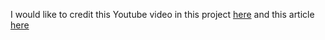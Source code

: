 I would like to credit this Youtube video in this project [here](https://www.youtube.com/watch?v=g9fIWtSexLs&list=LL&index=23) and this article [here](https://docs.vultr.com/python/examples/check-prime-number)
